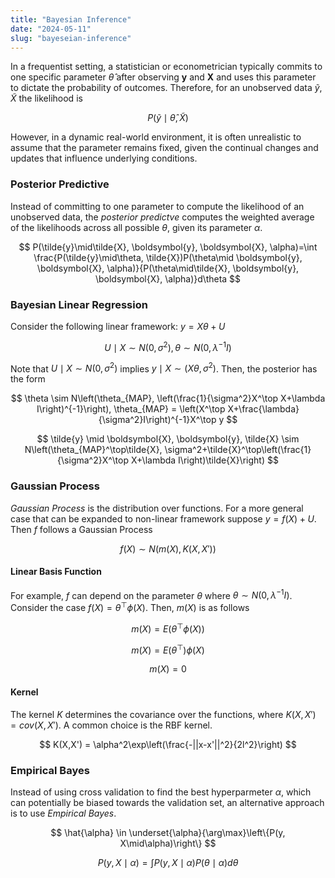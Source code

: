 ```yaml
---
title: "Bayesian Inference"
date: "2024-05-11"
slug: "bayeseian-inference"
---
```


In a frequentist setting, a statistician or econometrician typically commits to one specific parameter $\hat{\theta}$ after observing $\boldsymbol{y}$ and $\boldsymbol{X}$ and uses this parameter to dictate the probability of outcomes. Therefore, for an unobserved data $\tilde{y},\tilde{X}$ the likelihood is

$$
P(\tilde{y}\mid \hat{\theta},\tilde{X})
$$

However, in a dynamic real-world environment, it is often unrealistic to assume that the parameter remains fixed, given the continual changes and updates that influence underlying conditions.

### Posterior Predictive

Instead of committing to one parameter to compute the likelihood of an unobserved data, the *posterior predictve* computes the weighted average of the likelihoods across all possible $\theta$, given its parameter $\alpha$.

$$
P(\tilde{y}\mid\tilde{X}, \boldsymbol{y}, \boldsymbol{X}, \alpha)=\int \frac{P(\tilde{y}\mid\theta, \tilde{X})P(\theta\mid \boldsymbol{y}, \boldsymbol{X}, \alpha)}{P(\theta\mid\tilde{X}, \boldsymbol{y}, \boldsymbol{X}, \alpha)}d\theta
$$

### Bayesian Linear Regression

Consider the following linear framework: $y = X\theta + U$

$$
U\mid X \sim N(0, \sigma^2), \theta \sim N(0, \lambda^{-1}I)
$$

Note that $U\mid X \sim N(0, \sigma^2)$ implies $y\mid X \sim(X\theta, \sigma^2)$. Then, the posterior has the form

$$
\theta \sim N\left(\theta_{MAP}, \left(\frac{1}{\sigma^2}X^\top X+\lambda I\right)^{-1}\right), \theta_{MAP} = \left(X^\top X+\frac{\lambda}{\sigma^2}I\right)^{-1}X^\top y
$$

$$
\tilde{y} \mid \boldsymbol{X}, \boldsymbol{y}, \tilde{X} \sim N\left(\theta_{MAP}^\top\tilde{X}, \sigma^2+\tilde{X}^\top\left(\frac{1}{\sigma^2}X^\top X+\lambda I\right)\tilde{X}\right)
$$

### Gaussian Process

*Gaussian Process* is the distribution over functions.
For a more general case that can be expanded to non-linear framework suppose $y = f(X) + U$. Then $f$ follows a Gaussian Process

$$
f(X) \sim N(m(X), K(X,X'))
$$

#### Linear Basis Function

For example, $f$ can depend on the parameter $\theta$ where $\theta \sim N(0, \lambda^{-1}I)$. Consider the case $f(X) = \theta^\top \phi(X)$. Then, $m(X)$ is as follows

$$
m(X) = E(\theta^\top \phi(X))
$$

$$
m(X) = E(\theta^\top)\phi(X)
$$

$$
m(X) = 0
$$

#### Kernel

The kernel $K$ determines the covariance over the functions, where $K(X, X') = cov(X, X')$. A common choice is the RBF kernel.

$$
K(X,X') = \alpha^2\exp\left(\frac{-||x-x'||^2}{2l^2}\right)
$$

### Empirical Bayes

Instead of using cross validation to find the best hyperparmeter $\alpha$, which can potentially be biased towards the validation set, an alternative approach is to use *Empirical Bayes*.

$$
\hat{\alpha} \in \underset{\alpha}{\arg\max}\left\{P(y, X\mid\alpha)\right\}
$$

$$
P(y, X\mid\alpha) = \int P(y,X\mid\alpha)P(\theta\mid\alpha)d\theta
$$
